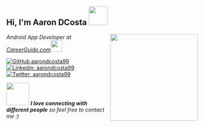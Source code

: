 ### <h2> Hi, I'm Aaron DCosta <img src="https://media.giphy.com/media/mGcNjsfWAjY5AEZNw6/giphy.gif" width="50"> </h2>
<img align='right' src="https://media.giphy.com/media/pOZhmE42D1WrCWATLK/giphy.gif" width="230">
<p><em>Android App Developer at <a href="https://www.careerguide.com/">CareerGuide.com</a><img src="https://media.giphy.com/media/fYSnHlufseco8Fh93Z/giphy.gif" width="30"></em></p>

[![GitHub aarondcosta99](https://img.shields.io/github/followers/aarondcosta99?label=follow&style=social)](https://github.com/aarondcosta99)
[![Linkedin: aarondcosta99](https://img.shields.io/badge/-aarondcosta99-blue?style=flat-square&logo=Linkedin&logoColor=white&link=https://www.linkedin.com/in/aarondcosta99/)](https://www.linkedin.com/in/aarondcosta99/)
[![Twitter: aarondcosta99](https://img.shields.io/twitter/follow/aarondcosta99?style=social)](https://twitter.com/aarondcosta99)

<img src="https://media.giphy.com/media/LnQjpWaON8nhr21vNW/giphy.gif" width="60"> <em><b>I love connecting with different people</b> so feel free to contact me :)</em>
